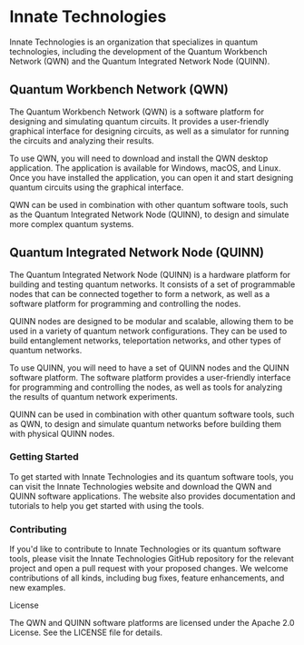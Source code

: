 # Innate Technologies

Innate Technologies is an organization that specializes in quantum technologies, including the development of the Quantum Workbench Network (QWN) and the Quantum Integrated Network Node (QUINN).

## Quantum Workbench Network (QWN)

The Quantum Workbench Network (QWN) is a software platform for designing and simulating quantum circuits. It provides a user-friendly graphical interface for designing circuits, as well as a simulator for running the circuits and analyzing their results.

To use QWN, you will need to download and install the QWN desktop application. The application is available for Windows, macOS, and Linux. Once you have installed the application, you can open it and start designing quantum circuits using the graphical interface.

QWN can be used in combination with other quantum software tools, such as the Quantum Integrated Network Node (QUINN), to design and simulate more complex quantum systems.

## Quantum Integrated Network Node (QUINN)

The Quantum Integrated Network Node (QUINN) is a hardware platform for building and testing quantum networks. It consists of a set of programmable nodes that can be connected together to form a network, as well as a software platform for programming and controlling the nodes.

QUINN nodes are designed to be modular and scalable, allowing them to be used in a variety of quantum network configurations. They can be used to build entanglement networks, teleportation networks, and other types of quantum networks.

To use QUINN, you will need to have a set of QUINN nodes and the QUINN software platform. The software platform provides a user-friendly interface for programming and controlling the nodes, as well as tools for analyzing the results of quantum network experiments.

QUINN can be used in combination with other quantum software tools, such as QWN, to design and simulate quantum networks before building them with physical QUINN nodes.

### Getting Started

To get started with Innate Technologies and its quantum software tools, you can visit the Innate Technologies website and download the QWN and QUINN software applications. The website also provides documentation and tutorials to help you get started with using the tools.

### Contributing

If you'd like to contribute to Innate Technologies or its quantum software tools, please visit the Innate Technologies GitHub repository for the relevant project and open a pull request with your proposed changes. We welcome contributions of all kinds, including bug fixes, feature enhancements, and new examples.

License

The QWN and QUINN software platforms are licensed under the Apache 2.0 License. See the LICENSE file for details.
